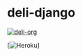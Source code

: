 # deli-django

[![deli-org](https://circleci.com/gh/deli-org/deli-django.svg?style=svg)](https://app.circleci.com/pipelines/github/deli-org)

[![Heroku](https://pyheroku-badge.herokuapp.com/?app=deli-django)]
